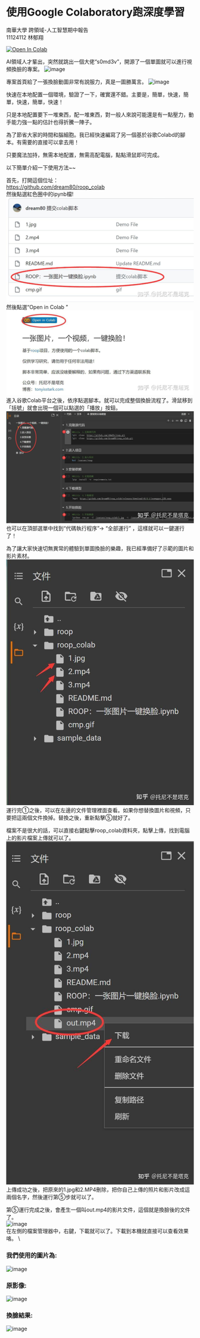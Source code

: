 # 使用Google Colaboratory跑深度學習 
南華大學 跨領域-人工智慧期中報告  
11124112 林郁翔

[![Open In Colab](https://colab.research.google.com/assets/colab-badge.svg)](https://drive.google.com/file/d/1GsWIS-K8d71gy1TrlDoSyiyLweAEpLDv)

AI領域人才輩出，突然就跳出一個大佬“s0md3v”，開源了一個單圖就可以進行視頻換臉的專案。 
![image](1.gif) 

專案首頁給了一張換臉動圖非常有說服力，真是一圖勝萬言。 
![image](2.gif)  

快速在本地配置一個環境，​​驗證了一下，確實還不錯。主要是，簡單，快速，簡單，快速，簡單，快速！ 

只是本地配置要下一堆東西，配一堆東西，對一般人來說可能還是有一點壓力，動手能力強一點的估計也得折騰一陣子。 

為了節省大家的時間和腦細胞。我已經快速編寫了另一個基於谷歌Colabd的腳本。有需要的直接可以拿去用！ 

只要魔法加持，無需本地配置，無需高配電腦，點點滑鼠即可完成。 

以下簡單介紹一下使用方法~~  

首先，打開這個位址：  
<https://github.com/dream80/roop_colab>  
然後點選紅色圈中的ipynb檔! 
![image](1.jpg) 
然後點選“Open in Colab ” 
![image](2.jpg) 
進入谷歌Colab平台之後，依序點選腳本。就可以完成整個換臉流程了。滑鼠移到「括號」就會出現一個可以點選的「播放」按鈕。 
![image](3.jpg) 
也可以在頂部選單中找到“代碼執行程序”-> “全部運行” ，這樣就可以一鍵運行了！ 





為了讓大家快速切無異常的體驗到單圖換臉的樂趣，我已經準備好了示範的圖片和影片素材。 
![image](4.jpg)  
運行完①之後，可以在左邊的文件管理裡面查看。如果你想替換圖片和視頻，只要把這兩個文件換掉。替換之後，重新點擊⑤就好了。 

檔案不是很大的話，可以直接右鍵點擊roop_colab資料夾，點擊上傳，找到電腦上的影片檔案上傳就可以了。 
![image](5.jpg)  
上傳成功之後，把原來的1.jpg和2.MP4刪除，把你自己上傳的照片和影片改成這兩個名字，然後運行第⑤步就可以了。 

第⑤運行完成之後，會產生一個叫out.mp4的影片文件，這個就是換臉後的文件了。  
![image](image/c_dir.png)   
在左側的檔案管理器中，右鍵，下載就可以了。下載到本機就直接可以查看效果咯。 \
### 我們使用的圖片為:
![image](image/trump.png)

### 原影像:

![image](image/cvv5c-mm4ap.gif) 

### 換臉結果:

![image](image/47isy-jss11.gif)
